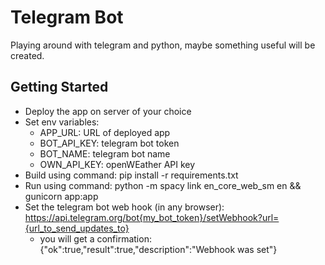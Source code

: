 # Telegram Bot
Playing around with telegram and python, maybe something useful will be created.

## Getting Started

- Deploy the app on server of your choice
- Set env variables:
  - APP_URL: URL of deployed app
  - BOT_API_KEY: telegram bot token
  - BOT_NAME: telegram bot name
  - OWN_API_KEY: openWEather API key
- Build using command: pip install -r requirements.txt
- Run using command: python -m spacy link en_core_web_sm en && gunicorn app:app
- Set the telegram bot web hook (in any browser): https://api.telegram.org/bot{my_bot_token}/setWebhook?url={url_to_send_updates_to}
  - you will get a confirmation: {"ok":true,"result":true,"description":"Webhook was set"}
